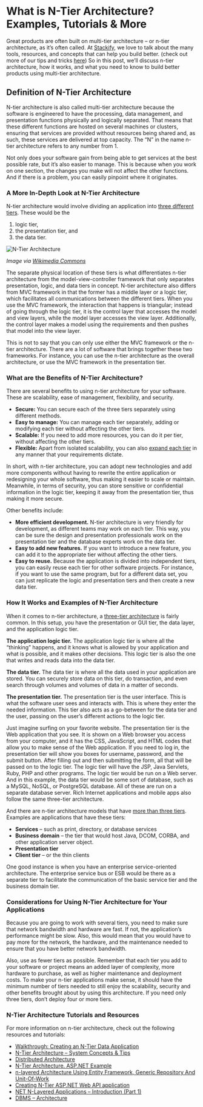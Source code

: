 # What is N-Tier Architecture? Examples, Tutorials & More

Great products are often built on multi-tier architecture – or n-tier architecture, as it’s often called. At [Stackify](https://stackify.com/), we love to talk about the many tools, resources, and concepts that can help you build better. \(check out more of our tips and tricks [here](https://stackify.com/developers/)\)  So in this post, we’ll discuss n-tier architecture, how it works, and what you need to know to build better products using multi-tier architecture.

## Definition of N-Tier Architecture

N-tier architecture is also called multi-tier architecture because the software is engineered to have the processing, data management, and presentation functions physically and logically separated.  That means that these different functions are hosted on several machines or clusters, ensuring that services are provided without resources being shared and, as such, these services are delivered at top capacity.  The “N” in the name n-tier architecture refers to any number from 1.

Not only does your software gain from being able to get services at the best possible rate, but it’s also easier to manage.  This is because when you work on one section, the changes you make will not affect the other functions.  And if there is a problem, you can easily pinpoint where it originates.

### A More In-Depth Look at N-Tier Architecture

N-tier architecture would involve dividing an application into [three different tiers](https://msdn.microsoft.com/en-us/library/bb384398.aspx).  These would be the

1. logic tier,
2. the presentation tier, and
3. the data tier.

![N-Tier Architecture](https://stackify.com/wp-content/uploads/2017/05/N-Tier-Architecture-min.png)

_Image via_ [_Wikimedia Commons_](https://commons.wikimedia.org/wiki/File:Overview_of_a_three-tier_application_vectorVersion.svg)

The separate physical location of these tiers is what differentiates n-tier architecture from the model-view-controller framework that only separates presentation, logic, and data tiers in concept.  N-tier architecture also differs from MVC framework in that the former has a middle layer or a logic tier, which facilitates all communications between the different tiers.  When you use the MVC framework, the interaction that happens is triangular; instead of going through the logic tier, it is the control layer that accesses the model and view layers, while the model layer accesses the view layer.  Additionally, the control layer makes a model using the requirements and then pushes that model into the view layer.

This is not to say that you can only use either the MVC framework or the n-tier architecture.  There are a lot of software that brings together these two frameworks.  For instance, you can use the n-tier architecture as the overall architecture, or use the MVC framework in the presentation tier.

### What are the Benefits of N-Tier Architecture?

There are several benefits to using n-tier architecture for your software.  These are scalability, ease of management, flexibility, and security.

* **Secure:** You can secure each of the three tiers separately using different methods.
* **Easy to manage:** You can manage each tier separately, adding or modifying each tier without affecting the other tiers.
* **Scalable:** If you need to add more resources, you can do it per tier, without affecting the other tiers.
* **Flexible:** Apart from isolated scalability, you can also [expand each tier](https://www.codeproject.com/Articles/430014/N-Tier-Architecture-and-Tips#Tier%20and%20Layer%20Relationship) in any manner that your requirements dictate.

In short, with n-tier architecture, you can adopt new technologies and add more components without having to rewrite the entire application or redesigning your whole software, thus making it easier to scale or maintain.  Meanwhile, in terms of security, you can store sensitive or confidential information in the logic tier, keeping it away from the presentation tier, thus making it more secure.

Other benefits include:

* **More efficient development.** N-tier architecture is very friendly for development, as different teams may work on each tier.  This way, you can be sure the design and presentation professionals work on the presentation tier and the database experts work on the data tier.
* **Easy to add new features.** If you want to introduce a new feature, you can add it to the appropriate tier without affecting the other tiers.
* **Easy to reuse.** Because the application is divided into independent tiers, you can easily reuse each tier for other software projects.  For instance, if you want to use the same program, but for a different data set, you can just replicate the logic and presentation tiers and then create a new data tier.

### How It Works and Examples of N-Tier Architecture

When it comes to n-tier architecture, a [three-tier architecture](http://tutorials.jenkov.com/software-architecture/n-tier-architecture.html) is fairly common.  In this setup, you have the presentation or GUI tier, the data layer, and the application logic tier.

**The application logic tier.**  The application logic tier is where all the “thinking” happens, and it knows what is allowed by your application and what is possible, and it makes other decisions.  This logic tier is also the one that writes and reads data into the data tier.

**The data tier.** The data tier is where all the data used in your application are stored.  You can securely store data on this tier, do transaction, and even search through volumes and volumes of data in a matter of seconds.

**The presentation tier.**  The presentation tier is the user interface.  This is what the software user sees and interacts with.  This is where they enter the needed information.  This tier also acts as a go-between for the data tier and the user, passing on the user’s different actions to the logic tier.

Just imagine surfing on your favorite website.  The presentation tier is the Web application that you see.  It is shown on a Web browser you access from your computer, and it has the CSS, JavaScript, and HTML codes that allow you to make sense of the Web application.  If you need to log in, the presentation tier will show you boxes for username, password, and the submit button.  After filling out and then submitting the form, all that will be passed on to the logic tier.  The logic tier will have the JSP, Java Servlets, Ruby, PHP and other programs.  The logic tier would be run on a Web server.  And in this example, the data tier would be some sort of database, such as a MySQL, NoSQL, or PostgreSQL database.  All of these are run on a separate database server.  Rich Internet applications and mobile apps also follow the same three-tier architecture.

And there are n-tier architecture models that have [more than three tiers](http://stackoverflow.com/questions/10761440/example-of-4-tier-for-n-tier-architecture).  Examples are applications that have these tiers:

* **Services** – such as print, directory, or database services
* **Business domain** – the tier that would host Java, DCOM, CORBA, and other application server object.
* **Presentation tier**
* **Client tier** – or the thin clients

One good instance is when you have an enterprise service-oriented architecture.  The enterprise service bus or ESB would be there as a separate tier to facilitate the communication of the basic service tier and the business domain tier.

### Considerations for Using N-Tier Architecture for Your Applications

Because you are going to work with several tiers, you need to make sure that network bandwidth and hardware are fast.  If not, the application’s performance might be slow.  Also, this would mean that you would have to pay more for the network, the hardware, and the maintenance needed to ensure that you have better network bandwidth.

Also, use as fewer tiers as possible.  Remember that each tier you add to your software or project means an added layer of complexity, more hardware to purchase, as well as higher maintenance and deployment costs.  To make your n-tier applications make sense, it should have the minimum number of tiers needed to still enjoy the scalability, security and other benefits brought about by using this architecture.  If you need only three tiers, don’t deploy four or more tiers.

### N-Tier Architecture Tutorials and Resources

For more information on n-tier architecture, check out the following resources and tutorials:

* [Walkthrough: Creating an N-Tier Data Application](https://msdn.microsoft.com/en-us/library/bb384570.aspx)
* [N-Tier Architecture – System Concepts & Tips](http://www.guru99.com/n-tier-architecture-system-concepts-tips.html)
* [Distributed Architecture](https://www.tutorialspoint.com/software_architecture_design/distributed_architecture.htm)
* [N-Tier Architecture. ASP.NET Example](https://dotnetdaily.net/featured/n-tier-architecture-asp-net)
* [n-layered Architecture Using Entity Framework, Generic Repository And Unit-Of-Work](http://www.c-sharpcorner.com/article/n-layered-architecture-using-entity-framework-generic-repository-and-unit-of-wo/)
* [Creating N-Tier ASP.NET Web API application](https://weblogs.asp.net/sukumarraju/creating-n-tier-web-api-application)
* [NET N-Layered Applications – Introduction \(Part 1\)](http://imar.spaanjaars.com/573/aspnet-n-layered-applications-introduction-part-1)
* [DBMS – Architecture](https://www.tutorialspoint.com/dbms/dbms_architecture.htm)

